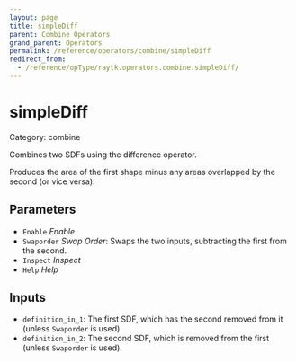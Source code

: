 ```yaml
---
layout: page
title: simpleDiff
parent: Combine Operators
grand_parent: Operators
permalink: /reference/operators/combine/simpleDiff
redirect_from:
  - /reference/opType/raytk.operators.combine.simpleDiff/
---
```


# simpleDiff

Category: combine



Combines two SDFs using the difference operator.

Produces the area of the first shape minus any areas overlapped by the second (or vice versa).

## Parameters

* `Enable` *Enable*
* `Swaporder` *Swap Order*: Swaps the two inputs, subtracting the first from the second.
* `Inspect` *Inspect*
* `Help` *Help*

## Inputs

* `definition_in_1`:  The first SDF, which has the second removed from it (unless `Swaporder` is used).
* `definition_in_2`:  The second SDF, which is removed from the first (unless `Swaporder` is used).